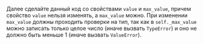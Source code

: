 Далее сделайте данный код со свойствами `value` и `max_value`, причем свойство `value` нельзя изменять, а `max_value`
можно. При изменении `max_value` должны проходить проверки на тип, так как в `self._max_value` можно записать только 
целое число (иначе вызвать `TypeError`) и оно не должно быть меньше 1 (иначе вызвать `ValueError`).
